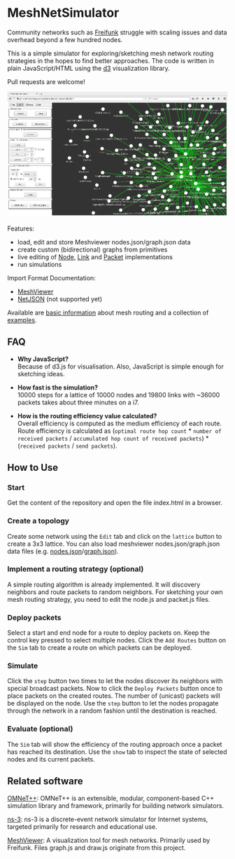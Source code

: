 # MeshNetSimulator

Community networks such as [Freifunk](https://freifunk.net) struggle with scaling issues and data overhead beyond a few hundred nodes.

This is a simple simulator for exploring/sketching mesh network routing strategies in the hopes to find better approaches.
The code is written in plain JavaScript/HTML using the [d3](https://d3js.org) visualization library.

Pull requests are welcome!

![settings](docs/screenshot.png)

Features:
- load, edit and store Meshviewer nodes.json/graph.json data
- create custom (bidirectional) graphs from primitives
- live editing of [Node](src/node.js), [Link](src/link.js) and [Packet](src/packet.js) implementations
- run simulations

Import Format Documentation:
- [MeshViewer](https://github.com/ffrgb/meshviewer)
- [NetJSON](http://netjson.org/rfc.html) (not supported yet)

Available are [basic information](docs/about_mesh_networking.md) about mesh routing and a collection of [examples](docs/node_examples.md).

## FAQ

* **Why JavaScript?**  
  Because of d3.js for visualisation. Also, JavaScript is simple enough for sketching ideas.

* **How fast is the simulation?**  
  10000 steps for a lattice of 10000 nodes and 19800 links with ~36000 packets takes about three minutes on a i7.

* **How is the routing efficiency value calculated?**  
  Overall efficiency is computed as the medium efficiency of each route. Route efficiency is calculated as (`optimal route hop count` * `number of received packets` / `accumulated hop count of received packets`) * (`received packets` / `send packets`).

## How to Use

### Start

Get the content of the repository and open the file index.html in a browser.

### Create a topology

Create some network using the `Edit` tab and click on the `lattice` button to create a 3x3 lattice.
You can also load meshviewer nodes.json/graph.json data files (e.g. [nodes.json](https://regensburg.freifunk.net/data/nodes.json)/[graph.json](https://regensburg.freifunk.net/data/graph.json)).

### Implement a routing strategy (optional)

A simple routing algorithm is already implemented. It will discovery neighbors and route packets to random neighbors.
For sketching your own mesh routing strategy, you need to edit the node.js and packet.js files.

### Deploy packets
Select a start and end node for a route to deploy packets on. Keep the control key pressed to select multiple nodes.
Click the `Add Routes` button on the `Sim` tab to create a route on which packets can be deployed.

### Simulate

Click the `step` button two times to let the nodes discover its neighbors with special broadcast packets.
Now to click the `Deploy Packets` button once to place packets on the created routes.
The number of (unicast) packets will be displayed on the node.
Use the `step` button to let the nodes propagate through the network in a random fashion until the destination is reached.

### Evaluate (optional)

The `Sim` tab will show the efficiency of the routing approach once a packet has reached its destination.
Use the `show` tab to inspect the state of selected nodes and its current packets.

## Related software

[OMNeT++](https://www.omnetpp.org/): OMNeT++ is an extensible, modular, component-based C++ simulation library and framework, primarily for building network simulators.

[ns-3](https://www.nsnam.org/): ns-3 is a discrete-event network simulator for Internet systems, targeted primarily for research and educational use. 

[MeshViewer](https://github.com/ffrgb/meshviewer): A visualization tool for mesh networks. Primarily used by Freifunk. Files graph.js and draw.js originate from this project.
